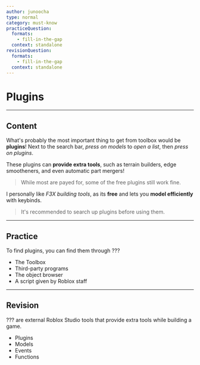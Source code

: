 ```yaml
---
author: junoocha
type: normal
category: must-know
practiceQuestion:
  formats:
    - fill-in-the-gap
  context: standalone
revisionQuestion:
  formats:
    - fill-in-the-gap
  context: standalone
---
```


# Plugins

---

## Content
What's probably the most important thing to get from toolbox would be **plugins**! Next to the search bar, *press on models* to *open a list*, then *press on plugins*.

These plugins can **provide extra tools**, such as terrain builders, edge smootheners, and even automatic part mergers!

> While most are payed for, some of the free plugins still work fine.

I personally like *F3X building tools*, as its **free** and lets you **model efficiently** with keybinds. 

> It's recommended to search up plugins before using them.

---

## Practice

To find plugins, you can find them through ???

- The Toolbox
- Third-party programs
- The object browser
- A script given by Roblox staff
---

## Revision

??? are external Roblox Studio tools that provide extra tools while building a game.

- Plugins
- Models
- Events
- Functions